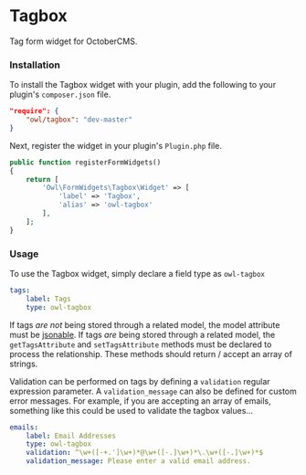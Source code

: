 # Tagbox
Tag form widget for OctoberCMS.

### Installation
To install the Tagbox widget with your plugin, add the following to your plugin's ```composer.json``` file.

```json
"require": {
    "owl/tagbox": "dev-master"
}
```
Next, register the widget in your plugin's ```Plugin.php``` file.
```php
public function registerFormWidgets()
{
    return [
        'Owl\FormWidgets\Tagbox\Widget' => [
            'label' => 'Tagbox',
            'alias' => 'owl-tagbox'
        ],
    ];
}
```

### Usage
To use the Tagbox widget, simply declare a field type as ```owl-tagbox```
```yaml
tags:
    label: Tags
    type: owl-tagbox
```
If tags *are not* being stored through a related model, the model attribute must be [jsonable](http://octobercms.com/docs/database/model#attribute-modifiers). If tags *are* being stored through a related model, the ```getTagsAttribute``` and ```setTagsAttribute``` methods must be declared to process the relationship. These methods should return / accept an array of strings.

Validation can be performed on tags by defining a ```validation``` regular expression parameter. A ```validation_message``` can also be defined for custom error messages. For example, if you are accepting an array of emails, something like this could be used to validate the tagbox values...
```yaml
emails:
    label: Email Addresses
    type: owl-tagbox
    validation: ^\w+([-+.']\w+)*@\w+([-.]\w+)*\.\w+([-.]\w+)*$
    validation_message: Please enter a valid email address.
```